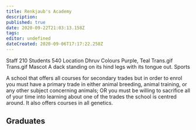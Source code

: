 ```yaml
---
title: Renkjaub's Academy
description: 
published: true
date: 2020-09-22T21:03:13.158Z
tags: 
editor: undefined
dateCreated: 2020-09-06T17:17:22.258Z
---
```


Staff 	210
Students 	540
Location 	Dhruv
Colours 	Purple, Teal Trans.gif Trans.gif
Mascot 	A dack standing on its hind legs with its tongue out.
Sports 	

A school that offers all courses for secondary trades but in order to enrol you must have a primary trade in either animal breeding, animal training, or any other subject concerning animals; OR you must be willing to sacrifice all of your time into learning about one of the trades the school is centred around. It also offers courses in all genetics.

## Graduates